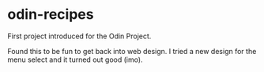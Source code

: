 # odin-recipes

First project introduced for the Odin Project.

Found this to be fun to get back into web design. I tried a new design
for the menu select and it turned out good (imo).